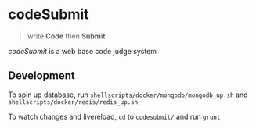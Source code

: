 # codeSubmit
> write __Code__ then __Submit__

*codeSubmit* is a web base code judge system

## Development
To spin up database, run `shellscripts/docker/mongodb/mongodb_up.sh` and `shellscripts/docker/redis/redis_up.sh`

To watch changes and livereload, `cd` to `codesubmit/` and run `grunt`
